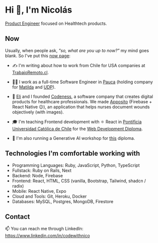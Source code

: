 # Hi 👋, I'm Nicolás

[Product Engineer](https://blog.pragmaticengineer.com/the-product-minded-engineer/) focused on Healthtech products.

## Now

Usually, when people ask, _"so, what are you up to now?"_ my mind goes blank. So I've put this [now page](https://nownownow.com/about):

- ✍️ I'm writing about how to work from Chile for USA companies at [TrabajoRemoto.cl](https://trabajoremoto.cl).

- 👨‍💻 I work as a full-time Software Engineer in [Pauca](https://www.linkedin.com/company/pauca) (holding company for [Matilda](https://matildaexp.com) and [UDP](https://udpapp.com/)).

- 🦕 [Eli](https://github.com/EliAndrea) and I founded [Codeness](https://github.com/codeness-io), a software company that creates digital products for healthcare professionals. We made [Apposito](https://apposito.codeness.io) (Firebase + React Native 😉), an application that helps nurses document wounds objectively (with images).

- 🎓 I'm teaching Frontend development with ⚛️ React in [Pontificia Universidad Católica de Chile](https://www.uc.cl/) for the [Web Development Diploma](https://educacionprofesional.ing.uc.cl/?diplomado=diplomado-en-desarrollo-web).

- 🤖 I'm also running a Generative AI workshop for [this](https://educacionprofesional.ing.uc.cl/?diplomado=diplomado-en-inteligencia-artificial-generativa) diploma.

## Technologies I'm comfortable working with

- Programming Languages: Ruby, JavaScript, Python, TypeScript
- Fullstack: Ruby on Rails, Next
- Backend: Node, Firebase
- Frontend: React, HTML, CSS (vanilla, Bootstrap, Tailwind, shadcn / radix)
- Mobile: React Native, Expo
- Cloud and Tools: Git, Heroku, Docker
- Databases: MySQL, Postgres, MongoDB, Firestore

## Contact

📫 You can reach me through LinkedIn: https://www.linkedin.com/in/codewithnico
